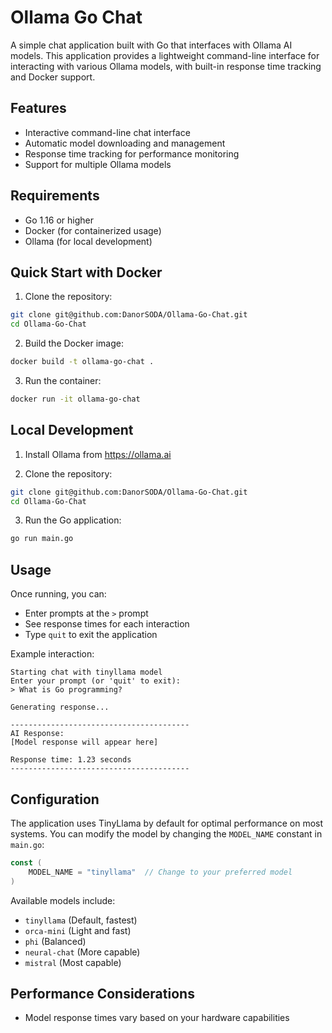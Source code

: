 # Ollama Go Chat

A simple chat application built with Go that interfaces with Ollama AI models. This application provides a lightweight command-line interface for interacting with various Ollama models, with built-in response time tracking and Docker support.

## Features

- Interactive command-line chat interface
- Automatic model downloading and management
- Response time tracking for performance monitoring
- Support for multiple Ollama models

## Requirements

- Go 1.16 or higher
- Docker (for containerized usage)
- Ollama (for local development)

## Quick Start with Docker

1. Clone the repository:

```bash
git clone git@github.com:DanorSODA/Ollama-Go-Chat.git
cd Ollama-Go-Chat
```

2. Build the Docker image:

```bash
docker build -t ollama-go-chat .
```

3. Run the container:

```bash
docker run -it ollama-go-chat
```

## Local Development

1. Install Ollama from https://ollama.ai

2. Clone the repository:

```bash
git clone git@github.com:DanorSODA/Ollama-Go-Chat.git
cd Ollama-Go-Chat
```

3. Run the Go application:

```bash
go run main.go
```

## Usage

Once running, you can:

- Enter prompts at the `>` prompt
- See response times for each interaction
- Type `quit` to exit the application

Example interaction:

```
Starting chat with tinyllama model
Enter your prompt (or 'quit' to exit):
> What is Go programming?

Generating response...

----------------------------------------
AI Response:
[Model response will appear here]

Response time: 1.23 seconds
----------------------------------------
```

## Configuration

The application uses TinyLlama by default for optimal performance on most systems. You can modify the model by changing the `MODEL_NAME` constant in `main.go`:

```go
const (
    MODEL_NAME = "tinyllama"  // Change to your preferred model
)
```

Available models include:

- `tinyllama` (Default, fastest)
- `orca-mini` (Light and fast)
- `phi` (Balanced)
- `neural-chat` (More capable)
- `mistral` (Most capable)

## Performance Considerations

- Model response times vary based on your hardware capabilities
